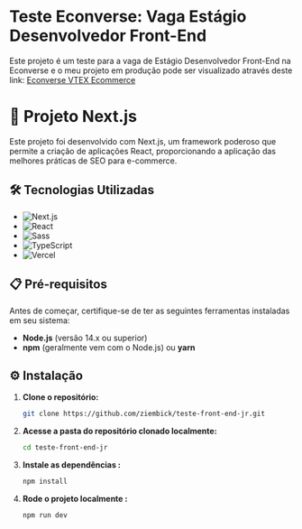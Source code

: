 # Teste Econverse: Vaga Estágio Desenvolvedor Front-End

Este projeto é um teste para a vaga de Estágio Desenvolvedor Front-End na Econverse e o meu projeto em produção pode ser visualizado através deste link: [Econverse VTEX Ecommerce](https://teste-front-end-jr-ten.vercel.app/)

# 🚀 Projeto Next.js

Este projeto foi desenvolvido com Next.js, um framework poderoso que permite a criação de aplicações React, proporcionando a aplicação das melhores práticas de SEO para e-commerce.

## 🛠️ Tecnologias Utilizadas

- ![Next.js](https://img.shields.io/badge/Next.js-000?style=for-the-badge&logo=next.js&logoColor=white)
- ![React](https://img.shields.io/badge/React-20232a?style=for-the-badge&logo=react&logoColor=61dafb)
- ![Sass](https://img.shields.io/badge/Sass-CC6699?style=for-the-badge&logo=sass&logoColor=white)
- ![TypeScript](https://img.shields.io/badge/TypeScript-007ACC?style=for-the-badge&logo=typescript&logoColor=white)
- ![Vercel](https://img.shields.io/badge/Vercel-000?style=for-the-badge&logo=vercel&logoColor=white)


## 📋 Pré-requisitos

Antes de começar, certifique-se de ter as seguintes ferramentas instaladas em seu sistema:

- **Node.js** (versão 14.x ou superior)
- **npm** (geralmente vem com o Node.js) ou **yarn**

## ⚙️ Instalação

1. **Clone o repositório:**
   ```bash
   git clone https://github.com/ziembick/teste-front-end-jr.git

2. **Acesse a pasta do repositório clonado localmente:**
   ```bash
   cd teste-front-end-jr

3. **Instale as dependências :**
   ```bash
   npm install

4. **Rode o projeto localmente :**
   ```bash
   npm run dev
